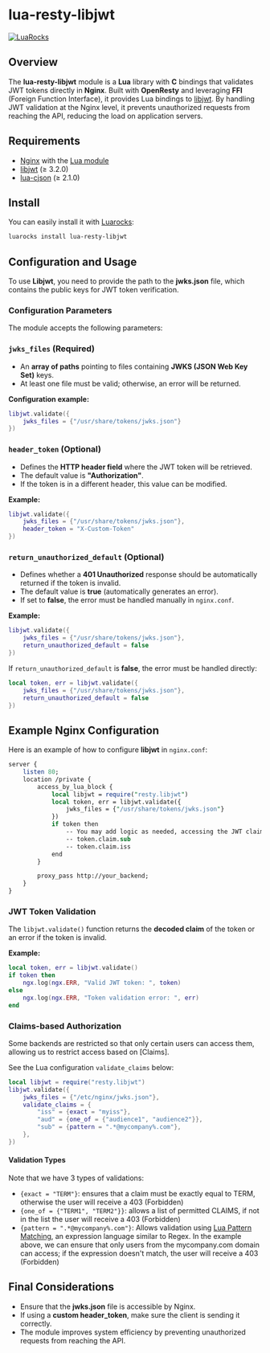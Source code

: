 # lua-resty-libjwt

[![LuaRocks](https://img.shields.io/badge/LuaRocks-lua--resty--libjwt-blue.svg)](https://luarocks.org/modules/tsuru/lua-resty-libjwt)

## Overview

The **lua-resty-libjwt** module is a **Lua** library with **C** bindings that validates JWT tokens directly in **Nginx**. Built with **OpenResty** and leveraging **FFI** (Foreign Function Interface), it provides Lua bindings to [libjwt](https://github.com/benmcollins/libjwt). By handling JWT validation at the Nginx level, it prevents unauthorized requests from reaching the API, reducing the load on application servers.

## Requirements

* [Nginx](https://nginx.org) with the [Lua module](https://github.com/openresty/lua-nginx-module)
* [libjwt](https://github.com/benmcollins/libjwt) (≥ 3.2.0)
* [lua-cjson](https://luarocks.org/modules/openresty/lua-cjson) (≥ 2.1.0)

## Install

You can easily install it with [Luarocks](https://luarocks.org):

```bash
luarocks install lua-resty-libjwt
```

## Configuration and Usage

To use **Libjwt**, you need to provide the path to the **jwks.json** file, which contains the public keys for JWT token verification.

### Configuration Parameters

The module accepts the following parameters:

### `jwks_files` (Required)

- An **array of paths** pointing to files containing **JWKS (JSON Web Key Set)** keys.
- At least one file must be valid; otherwise, an error will be returned.

**Configuration example:**

```lua
libjwt.validate({
    jwks_files = {"/usr/share/tokens/jwks.json"}
})
```

### `header_token` (Optional)

- Defines the **HTTP header field** where the JWT token will be retrieved.
- The default value is **"Authorization"**.
- If the token is in a different header, this value can be modified.

**Example:**

```lua
libjwt.validate({
    jwks_files = {"/usr/share/tokens/jwks.json"},
    header_token = "X-Custom-Token"
})
```

### `return_unauthorized_default` (Optional)

- Defines whether a **401 Unauthorized** response should be automatically returned if the token is invalid.
- The default value is **true** (automatically generates an error).
- If set to **false**, the error must be handled manually in `nginx.conf`.

**Example:**

```lua
libjwt.validate({
    jwks_files = {"/usr/share/tokens/jwks.json"},
    return_unauthorized_default = false
})

```

If `return_unauthorized_default` is **false**, the error must be handled directly:

```lua
local token, err = libjwt.validate({
    jwks_files = {"/usr/share/tokens/jwks.json"},
    return_unauthorized_default = false
})
```

## Example Nginx Configuration

Here is an example of how to configure **libjwt** in `nginx.conf`:

```perl
server {
    listen 80;
    location /private {
        access_by_lua_block {
            local libjwt = require("resty.libjwt")
            local token, err = libjwt.validate({
                jwks_files = {"/usr/share/tokens/jwks.json"}
            })
            if token then
                -- You may add logic as needed, accessing the JWT claims:
                -- token.claim.sub
                -- token.claim.iss
            end
        }

        proxy_pass http://your_backend;
    }
}

```

### JWT Token Validation

The `libjwt.validate()` function returns the **decoded claim** of the token or an error if the token is invalid.

**Example:**

```lua
local token, err = libjwt.validate()
if token then
    ngx.log(ngx.ERR, "Valid JWT token: ", token)
else
    ngx.log(ngx.ERR, "Token validation error: ", err)
end

```

### Claims-based Authorization

Some backends are restricted so that only certain users can access them, allowing us to restrict access based on [Claims].

See the Lua configuration `validate_claims` below:

```lua
local libjwt = require("resty.libjwt")
libjwt.validate({
    jwks_files = {"/etc/nginx/jwks.json"},
    validate_claims = {
        "iss" = {exact = "myiss"},
        "aud" = {one_of = {"audience1", "audience2"}},
        "sub" = {pattern = ".*@mycompany%.com"},
    },
})
```

#### Validation Types

Note that we have 3 types of validations:

* `{exact = "TERM"}`: ensures that a claim must be exactly equal to TERM, otherwise the user will receive a 403 (Forbidden)
* `{one_of = {"TERM1", "TERM2"}}`: allows a list of permitted CLAIMS, if not in the list the user will receive a 403 (Forbidden)
* `{pattern = ".*@mycompany%.com"}`: Allows validation using [Lua Pattern Matching](https://www.lua.org/pil/20.2.html), an expression language similar to Regex. In the example above, we can ensure that only users from the mycompany.com domain can access; if the expression doesn't match, the user will receive a 403 (Forbidden)


## Final Considerations

- Ensure that the **jwks.json** file is accessible by Nginx.
- If using a **custom header_token**, make sure the client is sending it correctly.
- The module improves system efficiency by preventing unauthorized requests from reaching the API.
